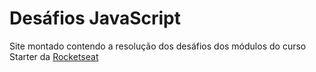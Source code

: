 # Desáfios JavaScript
Site montado contendo a resolução dos desáfios dos módulos do curso Starter da [Rocketseat](https://rocketseat.com.br/)
